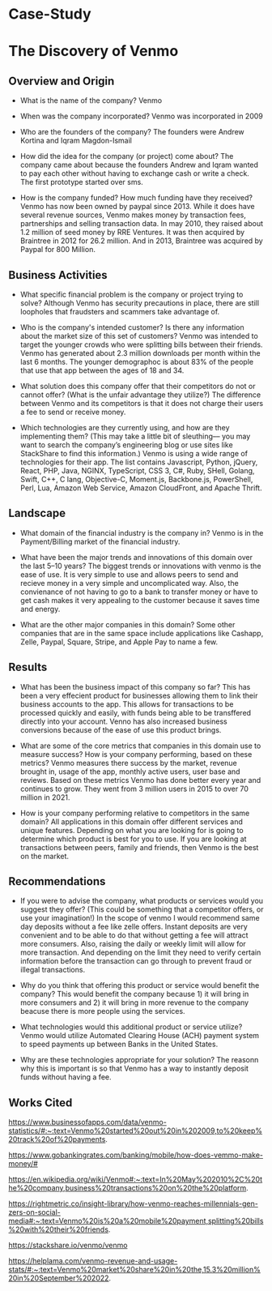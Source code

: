 # Case-Study
# The Discovery of Venmo

## Overview and Origin

* What is the name of the company? Venmo

* When was the company incorporated? Venmo was incorporated in 2009

* Who are the founders of the company? The founders were Andrew Kortina and Iqram Magdon-Ismail

* How did the idea for the company (or project) come about? The company came about because the founders Andrew and Iqram wanted to pay each other without having to exchange cash or write a check. The first prototype started over sms.

* How is the company funded? How much funding have they received? Venmo has now been owned by paypal since 2013. While it does have several revenue sources, Venmo makes money by transaction fees, partnerships and selling transaction data. In may 2010, they raised about 1.2 million of seed money by RRE Ventures. It was then acquired by Braintree in 2012 for 26.2 million. And in 2013, Braintree was acquired by Paypal for 800 Million.


## Business Activities

* What specific financial problem is the company or project trying to solve? Although Venmo has security precautions in place, there are still loopholes that fraudsters and scammers take advantage of. 

* Who is the company's intended customer?  Is there any information about the market size of this set of customers? Venmo was intended to target the younger crowds who were splitting bills between their friends. Venmo has generated about 2.3 million downloads per month within the last 6 months. The younger demographoc is about 83% of the people that use that app between the ages of 18 and 34.

* What solution does this company offer that their competitors do not or cannot offer? (What is the unfair advantage they utilize?) The difference between Venmo and its competitors is that it does not charge their users a fee to send or receive money. 

* Which technologies are they currently using, and how are they implementing them? (This may take a little bit of sleuthing–– you may want to search the company’s engineering blog or use sites like StackShare to find this information.) Venmo is using a wide range of technologies for their app. The list contains Javascript, Python, jQuery, React, PHP, Java, NGINX, TypeScript, CSS 3, C#, Ruby, SHell, Golang, Swift, C++, C lang, Objective-C, Moment.js, Backbone.js, PowerShell, Perl, Lua, Amazon Web Service, Amazon CloudFront, and Apache Thrift.


## Landscape

* What domain of the financial industry is the company in? Venmo is in the Payment/Billing market of the financial industry.

* What have been the major trends and innovations of this domain over the last 5–10 years? The biggest trends or innovations with venmo is the ease of use. It is very simple to use and allows peers to send and recieve money in a very simple and uncomplicated way. Also, the convienance of not having to go to a bank to transfer money or have to get cash makes it very appealing to the customer because it saves time and energy.

* What are the other major companies in this domain? Some other companies that are in the same space include applications like Cashapp, Zelle, Paypal, Square, Stripe, and Apple Pay to name a few.


## Results

* What has been the business impact of this company so far? This has been a very effecient product for businesses allowing them to link their business accounts to the app. This allows for transactions to be processed quickly and easily, with funds being able to be transffered directly into your account. Venno has also increased business conversions because of the ease of use this product brings.
  
* What are some of the core metrics that companies in this domain use to measure success? How is your company performing, based on these metrics? Venmo measures there success by the market, revenue brought in, usage of the app, monthly active users, user base and reviews. Based on these metrics Venmo has done better every year and continues to grow. They went from 3 million users in 2015 to over 70 million in 2021.

* How is your company performing relative to competitors in the same domain? All applications in this domain offer different services and unique features. Depending on what you are looking for is going to determine which product is best for you to use. If you are looking at transactions between peers, family and friends, then Venmo is the best on the market.


## Recommendations

* If you were to advise the company, what products or services would you suggest they offer? (This could be something that a competitor offers, or use your imagination!) In the scope of venmo I would recommend same day deposits without a fee like zelle offers. Instant deposits are very convenient and to be able to do that without getting a fee will attract more consumers. Also, raising the daily or weekly limit will allow for more transaction. And depending on the limit they need to verify certain information before the transaction can go through to prevent fraud or illegal transactions. 

* Why do you think that offering this product or service would benefit the company? This would benefit the company because 1) it will bring in more consumers and 2) it will bring in more revenue to the company beacuse there is more people using the services.

* What technologies would this additional product or service utilize? Venmo would utilize Automated Clearing House (ACH) payment system to speed payments up between Banks in the United States.

* Why are these technologies appropriate for your solution? The reasonn why this is important is so that Venmo has a way to instantly deposit funds without having a fee.

## Works Cited

https://www.businessofapps.com/data/venmo-statistics/#:~:text=Venmo%20started%20out%20in%202009,to%20keep%20track%20of%20payments.

https://www.gobankingrates.com/banking/mobile/how-does-vemmo-make-money/#

https://en.wikipedia.org/wiki/Venmo#:~:text=In%20May%202010%2C%20the%20company,business%20transactions%20on%20the%20platform.

https://rightmetric.co/insight-library/how-venmo-reaches-millennials-gen-zers-on-social-media#:~:text=Venmo%20is%20a%20mobile%20payment,splitting%20bills%20with%20their%20friends.

https://stackshare.io/venmo/venmo

https://helplama.com/venmo-revenue-and-usage-stats/#:~:text=Venmo%20market%20share%20in%20the,15.3%20million%20in%20September%202022.
